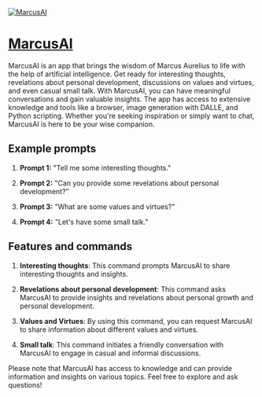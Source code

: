 [![MarcusAI](null)](https://chat.openai.com/g/g-2e43ea58g-marcusai)

# [MarcusAI](https://chat.openai.com/g/g-2e43ea58g-marcusai)

MarcusAI is an app that brings the wisdom of Marcus Aurelius to life with the help of artificial intelligence. Get ready for interesting thoughts, revelations about personal development, discussions on values and virtues, and even casual small talk. With MarcusAI, you can have meaningful conversations and gain valuable insights. The app has access to extensive knowledge and tools like a browser, image generation with DALLE, and Python scripting. Whether you're seeking inspiration or simply want to chat, MarcusAI is here to be your wise companion.

## Example prompts

1. **Prompt 1:** "Tell me some interesting thoughts."

2. **Prompt 2:** "Can you provide some revelations about personal development?"

3. **Prompt 3:** "What are some values and virtues?"

4. **Prompt 4:** "Let's have some small talk."

## Features and commands

1. **Interesting thoughts**: This command prompts MarcusAI to share interesting thoughts and insights.

2. **Revelations about personal development**: This command asks MarcusAI to provide insights and revelations about personal growth and personal development.

3. **Values and Virtues**: By using this command, you can request MarcusAI to share information about different values and virtues.

4. **Small talk**: This command initiates a friendly conversation with MarcusAI to engage in casual and informal discussions.

Please note that MarcusAI has access to knowledge and can provide information and insights on various topics. Feel free to explore and ask questions!